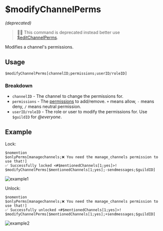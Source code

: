 # $modifyChannelPerms
*(deprecated)*

> 🧙‍♂️ This command is deprecated instead better use [$editChannelPerms](./bdscript/editChannelPerms.md).

Modifies a channel's permissions.

## Usage
```
$modifyChannelPerms[channelID;permissions;userID/roleID]
```

### Breakdown
- `channelID` - The channel to change the permissions for.
- `permissions` - The [permissions](../resources/permissions.md) to add/remove. `+` means allow, `-` means deny, `/` means neutral permission.
- `userID/roleID` - The role or user to modify the permissions for. Use `$guildID` for *@everyone*.

## Example
Lock:
```
$nomention
$onlyPerms[managechannels;❌ You need the manage_channels permission to use that!]
✅ Successfully locked <#$mentionedChannels[1;yes]>!
$modifyChannelPerms[$mentionedChannels[1;yes];-sendmessages;$guildID]
```

![example1](https://user-images.githubusercontent.com/69215413/123529809-19d01980-d6c2-11eb-9cc6-c9c9d559c5cb.png)

Unlock:
```
$nomention
$onlyPerms[managechannels;❌ You need the manage_channels permission to use that!]
✅ Successfully unlocked <#$mentionedChannels[1;yes]>!
$modifyChannelPerms[$mentionedChannels[1;yes];+sendmessages;$guildID]
```

![example2](https://user-images.githubusercontent.com/69215413/123529818-33716100-d6c2-11eb-99d9-c9f04399287a.png)
